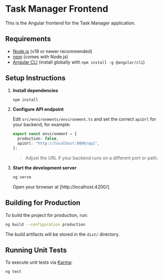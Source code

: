 # Task Manager Frontend

This is the Angular frontend for the Task Manager application.

## Requirements

- [Node.js](https://nodejs.org/) (v18 or newer recommended)
- [npm](https://www.npmjs.com/) (comes with Node.js)
- [Angular CLI](https://angular.io/cli) (install globally with `npm install -g @angular/cli`)

## Setup Instructions

1. **Install dependencies**

   ```bash
   npm install
   ```

2. **Configure API endpoint**

   Edit `src/environments/environment.ts` and set the correct `apiUrl` for your backend, for example:

   ```typescript
   export const environment = {
     production: false,
     apiUrl: "http://localhost:8000/api",
   };
   ```

   > Adjust the URL if your backend runs on a different port or path.

3. **Start the development server**

   ```bash
   ng serve
   ```

   Open your browser at [http://localhost:4200/].

## Building for Production

To build the project for production, run:

```bash
ng build --configuration production
```

The build artifacts will be stored in the `dist/` directory.

## Running Unit Tests

To execute unit tests via [Karma](https://karma-runner.github.io):

```bash
ng test
```
